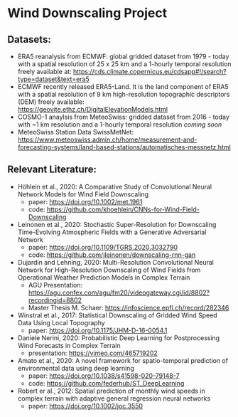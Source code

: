 # Wind Downscaling Project

## Datasets: 

* ERA5 reanalysis from ECMWF: global gridded dataset from 1979 - today with a spatial resolution of 25 x 25 km and a 1-hourly temporal resolution    
freely available at: https://cds.climate.copernicus.eu/cdsapp#!/search?type=dataset&text=era5
* ECMWF recently released ERA5-Land. It is the land component of ERA5 with a spatial resolution of 9 km high-resolution topographic descriptors (DEM) freely available: https://geovite.ethz.ch/DigitalElevationModels.html 
* COSMO-1 anaylsis from MeteoSwiss: gridded dataset from 2016 - today with ~1 km resolution and a 1-hourly temporal resolution
*coming soon* 
* MeteoSwiss Station Data SwissMetNet: https://www.meteoswiss.admin.ch/home/measurement-and-forecasting-systems/land-based-stations/automatisches-messnetz.html

## Relevant Literature:

* Höhlein et al., 2020: A Comparative Study of Convolutional Neural Network Models for Wind Field Downscaling
   * paper: https://doi.org/10.1002/met.1961
   * code:  https://github.com/khoehlein/CNNs-for-Wind-Field-Downscaling
* Leinonen et al., 2020: Stochastic Super-Resolution for Downscaling Time-Evolving Atmospheric Fields with a Generative Adversarial Network
   * paper: https://doi.org/10.1109/TGRS.2020.3032790
   * code: https://github.com/jleinonen/downscaling-rnn-gan
* Dujardin and Lehning, 2020: Multi-Resolution Convolutional Neural Network for High-Resolution Downscaling of Wind Fields from Operational Weather Prediction Models in Complex Terrain
   * AGU Presentation: https://agu.confex.com/agu/fm20/videogateway.cgi/id/8802?recordingid=8802
   * Master Thesis M. Schaer: https://infoscience.epfl.ch/record/282346 
* Winstral et al., 2017: Statistical Downscaling of Gridded Wind Speed Data Using Local Topography
   * paper: https://doi.org/10.1175/JHM-D-16-0054.1
* Daniele Nerini, 2020: Probabilistic Deep Learning for Postprocessing Wind Forecasts in Complex Terrain
   * presentation: https://vimeo.com/465719202  
* Amato et al., 2020: A novel framework for spatio-temporal prediction of environmental data using deep learning
   * paper: https://doi.org/10.1038/s41598-020-79148-7
   * code: https://github.com/federhub/ST_DeepLearning
* Robert er al., 2012: Spatial prediction of monthly wind speeds in complex terrain with adaptive general regression neural networks
   * paper:  https://doi.org/10.1002/joc.3550
